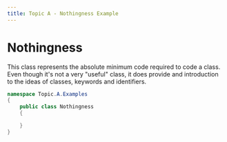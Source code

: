 ```yaml
---
title: Topic A - Nothingness Example
---
```

# Nothingness

This class represents the absolute minimum code required to code a class. Even though it's not a very "useful" class, it does provide and introduction to the ideas of classes, keywords and identifiers.

```csharp
namespace Topic.A.Examples
{
    public class Nothingness
    {

    }
}
```
